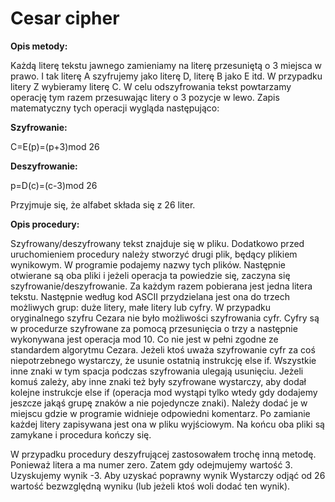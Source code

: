 # Cesar cipher

__Opis metody:__
 
Każdą literę tekstu jawnego zamieniamy na literę przesuniętą o 3 miejsca w prawo. I tak literę A szyfrujemy jako literę D, literę B jako E itd. W przypadku litery Z wybieramy literę C. W celu odszyfrowania tekst powtarzamy operację tym razem przesuwając litery o 3 pozycje w lewo.
Zapis matematyczny tych operacji wygląda następująco:

__Szyfrowanie:__

C=E(p)=(p+3)mod 26

__Deszyfrowanie:__

p=D(c)=(c-3)mod 26

Przyjmuje się, że alfabet składa się z 26 liter. 

__Opis procedury:__ 

Szyfrowany/deszyfrowany tekst znajduje się w pliku. Dodatkowo przed uruchomieniem procedury należy stworzyć drugi plik, będący plikiem wynikowym. W programie podajemy nazwy tych plików. Następnie otwierane są oba pliki i jeżeli operacja ta powiedzie się, zaczyna się szyfrowanie/deszyfrowanie. Za każdym razem pobierana jest jedna litera tekstu. Następnie według kod ASCII przydzielana jest ona do trzech możliwych grup: duże litery, małe litery lub cyfry. W przypadku oryginalnego szyfru Cezara nie było możliwości szyfrowania cyfr. Cyfry są w procedurze szyfrowane za pomocą przesunięcia o trzy a następnie wykonywana jest operacja mod 10. Co nie jest w pełni zgodne ze standardem algorytmu Cezara. Jeżeli ktoś uważa szyfrowanie cyfr za coś niepotrzebnego wystarczy, że usunie ostatnią instrukcję else if. Wszystkie inne znaki w tym spacja podczas szyfrowania ulegają usunięciu. Jeżeli komuś zależy, aby inne znaki też były szyfrowane wystarczy, aby dodał kolejne instrukcje else if (operacja mod wystąpi tylko wtedy gdy dodajemy jeszcze jakąś grupę znaków a nie pojedyncze znaki). Należy dodać je w miejscu gdzie w programie widnieje odpowiedni komentarz. Po zamianie każdej litery zapisywana jest ona w pliku wyjściowym. Na końcu oba pliki są zamykane i procedura kończy się.

W przypadku procedury deszyfrującej zastosowałem trochę inną metodę. Ponieważ litera a ma numer zero. Zatem gdy odejmujemy wartość 3. Uzyskujemy wynik -3. Aby uzyskać poprawny wynik Wystarczy odjąć od 26 wartość bezwzględną wyniku (lub jeżeli ktoś woli dodać ten wynik).